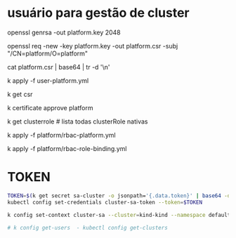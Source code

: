 # usuário para gestão de cluster

openssl genrsa -out platform.key 2048

openssl req -new -key platform.key -out platform.csr -subj "/CN=platform/O=platform"

cat platform.csr | base64 | tr -d '\n'

k apply -f user-platform.yml 

k get csr

k certificate approve platform 

k get clusterrole  # lista todas clusterRole nativas

k apply -f platform/rbac-platform.yml

k apply -f platform/rbac-role-binding.yml


# TOKEN

```bash
TOKEN=$(k get secret sa-cluster -o jsonpath='{.data.token}' | base64 -d)
kubectl config set-credentials cluster-sa-token --token=$TOKEN

k config set-context cluster-sa --cluster=kind-kind --namespace default --user=cluster-sa-token

# k config get-users  - kubectl config get-clusters
``` 
